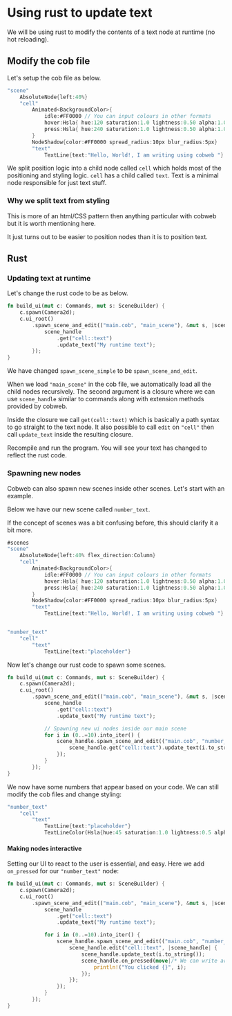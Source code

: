 # Using rust to update text

We will be using rust to modify the contents of a text node at runtime (no hot reloading).

## Modify the cob file

Let's setup the cob file as below.

```rust
"scene"
    AbsoluteNode{left:40%}
    "cell"
        Animated<BackgroundColor>{
            idle:#FF0000 // You can input colours in other formats
            hover:Hsla{ hue:120 saturation:1.0 lightness:0.50 alpha:1.0 }
            press:Hsla{ hue:240 saturation:1.0 lightness:0.50 alpha:1.0 }
        }
        NodeShadow{color:#FF0000 spread_radius:10px blur_radius:5px}
        "text"
            TextLine{text:"Hello, World!, I am writing using cobweb "} // <-- will be overwritten

```
We split position logic into a child node called `cell` which holds most of the positioning and styling logic.
`cell` has a child called `text`. Text is a minimal node responsible for just text stuff.

### Why we split text from styling
This is more of an html/CSS pattern then anything particular with cobweb but it is worth mentioning here.

It just turns out to be easier to position nodes than it is to position text.


## Rust

### Updating text at runtime

Let's change the rust code to be as below.

```rs
fn build_ui(mut c: Commands, mut s: SceneBuilder) {
    c.spawn(Camera2d);
    c.ui_root()
        .spawn_scene_and_edit(("main.cob", "main_scene"), &mut s, |scene_handle| {
            scene_handle
                .get("cell::text")
                .update_text("My runtime text");
        });
}
```

We have changed `spawn_scene_simple` to be `spawn_scene_and_edit`.

When we load `"main_scene"` in the cob file, we automatically load all the child nodes recursively. The second argument is a closure where we can use `scene_handle` similar to commands along with extension methods provided by cobweb.

Inside the closure we call `get(cell::text)` which is basically a path syntax to go straight to the text node. It also possible to call `edit` on `"cell"` then call `update_text` inside the resulting closure.

Recompile and run the program. You will see your text has changed to reflect the rust code.

### Spawning new nodes

Cobweb can also spawn new scenes inside other scenes. Let's start with an example.

Below we have our new scene called `number_text`.

If the concept of scenes was a bit confusing before, this should clarify it a bit more.

```rust
#scenes
"scene"
    AbsoluteNode{left:40% flex_direction:Column}
    "cell"
        Animated<BackgroundColor>{
            idle:#FF0000 // You can input colours in other formats
            hover:Hsla{ hue:120 saturation:1.0 lightness:0.50 alpha:1.0 }
            press:Hsla{ hue:240 saturation:1.0 lightness:0.50 alpha:1.0 }
        }
        NodeShadow{color:#FF0000 spread_radius:10px blur_radius:5px}
        "text"
            TextLine{text:"Hello, World!, I am writing using cobweb "}


"number_text"
    "cell"
        "text"
            TextLine{text:"placeholder"}
```

Now let's change our rust code to spawn some scenes.

```rs
fn build_ui(mut c: Commands, mut s: SceneBuilder) {
    c.spawn(Camera2d);
    c.ui_root()
        .spawn_scene_and_edit(("main.cob", "main_scene"), &mut s, |scene_handle| {
            scene_handle
                .get("cell::text")
                .update_text("My runtime text");

            // Spawning new ui nodes inside our main scene
            for i in (0..=10).into_iter() {
                scene_handle.spawn_scene_and_edit(("main.cob", "number_text"), |scene_handle| {
                    scene_handle.get("cell::text").update_text(i.to_string());
                });
            }
        });
}
```

We now have some numbers that appear based on your code. We can still modify the cob files and change styling:

```rust
"number_text"
    "cell"
        "text"
            TextLine{text:"placeholder"}
            TextLineColor(Hsla{hue:45 saturation:1.0 lightness:0.5 alpha:1.0}) // <-- add this
```

#### Making nodes interactive

Setting our UI to react to the user is essential, and easy. Here we add `on_pressed` for our `"number_text"` node:

```rs
fn build_ui(mut c: Commands, mut s: SceneBuilder) {
    c.spawn(Camera2d);
    c.ui_root()
        .spawn_scene_and_edit(("main.cob", "main_scene"), &mut s, |scene_handle| {
            scene_handle
                .get("cell::text")
                .update_text("My runtime text");

            for i in (0..=10).into_iter() {
                scene_handle.spawn_scene_and_edit(("main.cob", "number_text"), |scene_handle| {
                    scene_handle.edit("cell::text", |scene_handle| {
                        scene_handle.update_text(i.to_string());
                        scene_handle.on_pressed(move|/* We can write arbitrary bevy parameters here*/|{
                            println!("You clicked {}", i);
                        });
                    });
                });
            }
        });
}
 ```
